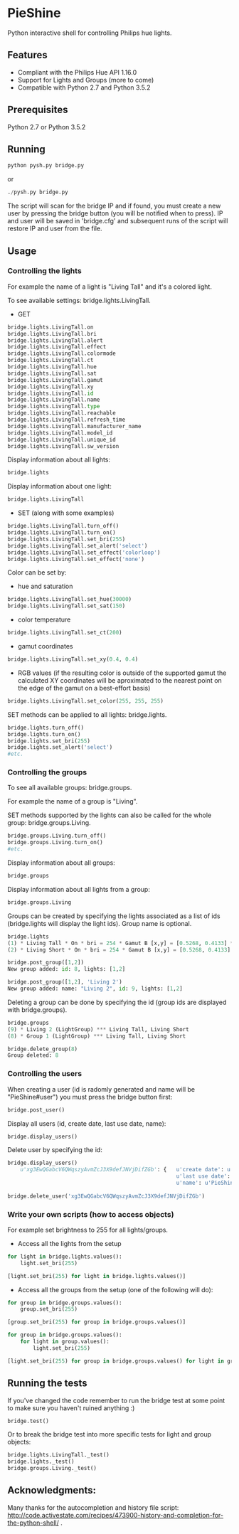 # PieShine
Python interactive shell for controlling Philips hue lights.

## Features

* Compliant with the Philips Hue API 1.16.0
* Support for Lights and Groups (more to come)
* Compatible with Python 2.7 and Python 3.5.2


## Prerequisites

Python 2.7 or Python 3.5.2

## Running

```python
python pysh.py bridge.py
```
or
```python
./pysh.py bridge.py
```

The script will scan for the bridge IP and if found, you must create a new user by pressing the bridge button (you will be notified when to press). IP and user will be saved in 'bridge.cfg' and subsequent runs of the script will restore IP and user from the file.


## Usage

### Controlling the lights

For example the name of a light is "Living Tall" and it's a colored light.

To see available settings: bridge.lights.LivingTall. <TAB pressed>

* GET

```python
bridge.lights.LivingTall.on
bridge.lights.LivingTall.bri
bridge.lights.LivingTall.alert
bridge.lights.LivingTall.effect
bridge.lights.LivingTall.colormode
bridge.lights.LivingTall.ct
bridge.lights.LivingTall.hue
bridge.lights.LivingTall.sat
bridge.lights.LivingTall.gamut
bridge.lights.LivingTall.xy
bridge.lights.LivingTall.id
bridge.lights.LivingTall.name
bridge.lights.LivingTall.type
bridge.lights.LivingTall.reachable
bridge.lights.LivingTall.refresh_time
bridge.lights.LivingTall.manufacturer_name
bridge.lights.LivingTall.model_id
bridge.lights.LivingTall.unique_id
bridge.lights.LivingTall.sw_version
```

Display information about all lights:
```python
bridge.lights
```

Display information about one light:
```python
bridge.lights.LivingTall
```


* SET (along with some examples)

```python
bridge.lights.LivingTall.turn_off()
bridge.lights.LivingTall.turn_on()
bridge.lights.LivingTall.set_bri(255)
bridge.lights.LivingTall.set_alert('select')
bridge.lights.LivingTall.set_effect('colorloop')
bridge.lights.LivingTall.set_effect('none')
```

Color can be set by:

- hue and saturation
```python
bridge.lights.LivingTall.set_hue(30000)
bridge.lights.LivingTall.set_sat(150)
```

- color temperature
```python
bridge.lights.LivingTall.set_ct(200)
```

- gamut coordinates
```python
bridge.lights.LivingTall.set_xy(0.4, 0.4)
```

- RGB values (if the resulting color is outside of the supported gamut the
calculated XY coordinates will be aproximated to the nearest point on the
edge of the gamut on a best-effort basis)
```python
bridge.lights.LivingTall.set_color(255, 255, 255)
```

SET methods can be applied to all lights: bridge.lights. <TAB pressed>

```python
bridge.lights.turn_off()
bridge.lights.turn_on()
bridge.lights.set_bri(255)
bridge.lights.set_alert('select')
#etc.
```

### Controlling the groups

To see all available groups: bridge.groups. <TAB pressed>

For example the name of a group is "Living".

SET methods supported by the lights can also be called for the whole group: bridge.groups.Living. <TAB pressed>

```python
bridge.groups.Living.turn_off()
bridge.groups.Living.turn_on()
#etc.
```

Display information about all groups:
```python
bridge.groups
```

Display information about all lights from a group:
```python
bridge.groups.Living
```

Groups can be created by specifying the lights associated as a list of ids (bridge.lights will display the light ids). Group name is optional.

```python
bridge.lights
(1) * Living Tall * On * bri = 254 * Gamut B [x,y] = [0.5268, 0.4133] * sat = 226 * hue = 12510 * ct = 500  
(2) * Living Short * On * bri = 254 * Gamut B [x,y] = [0.5268, 0.4133] * sat = 226 * hue = 12510 * ct = 500 

bridge.post_group([1,2])
New group added: id: 8, lights: [1,2]

bridge.post_group([1,2], 'Living 2')
New group added: name: "Living 2", id: 9, lights: [1,2]
```

Deleting a group can be done by specifying the id (group ids are displayed with bridge.groups).
```python
bridge.groups
(9) * Living 2 (LightGroup) *** Living Tall, Living Short
(8) * Group 1 (LightGroup) *** Living Tall, Living Short

bridge.delete_group(8)
Group deleted: 8
```

### Controlling the users

When creating a user (id is radomly generated and name will be "PieShine#user") you must press the bridge button first:

```python
bridge.post_user()
```

Display all users (id, create date, last use date, name):

```python
bridge.display_users()
```

Delete user by specifying the id:
```python
bridge.display_users()
    u'xg3EwQGabcV6QWqszyAvmZcJ3X9defJNVjDifZGb': {   u'create date': u'2016-12-10T03:05:56',
                                                     u'last use date': u'2016-12-10T03:26:24',
                                                     u'name': u'PieShine#user'}}
                                                     
bridge.delete_user('xg3EwQGabcV6QWqszyAvmZcJ3X9defJNVjDifZGb')
```

### Write your own scripts (how to access objects)

For example set brightness to 255 for all lights/groups.

* Access all the lights from the setup

```python
for light in bridge.lights.values():
    light.set_bri(255)
````

```python
[light.set_bri(255) for light in bridge.lights.values()]
```

* Access all the groups from the setup (one of the following will do):

```python
for group in bridge.groups.values():
    group.set_bri(255)
```

```python
[group.set_bri(255) for group in bridge.groups.values()]
```

```python
for group in bridge.groups.values():
    for light in group.values():
        light.set_bri(255)
```

```python
[light.set_bri(255) for group in bridge.groups.values() for light in group.values()]
```

## Running the tests

If you've changed the code remember to run the bridge test at some point to make sure you haven't ruined anything :)
```python
bridge.test()
```

Or to break the bridge test into more specific tests for light and group objects:
```python
bridge.lights.LivingTall._test()
bridge.lights._test()
bridge.groups.Living._test()
```


## Acknowledgments:

Many thanks for the <TAB> autocompletion and history file script: http://code.activestate.com/recipes/473900-history-and-completion-for-the-python-shell/ .
